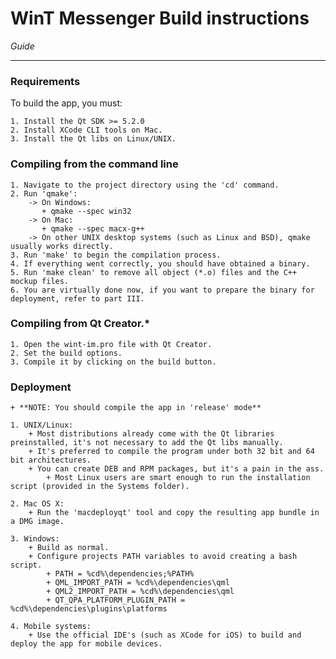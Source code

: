 # WinT Messenger Build instructions

*Guide*

---

### Requirements
To build the app, you must:

    1. Install the Qt SDK >= 5.2.0
    2. Install XCode CLI tools on Mac.
    3. Install the Qt libs on Linux/UNIX.

### Compiling from the command line

    1. Navigate to the project directory using the 'cd' command.
    2. Run 'qmake':
        -> On Windows:
           + qmake --spec win32 
        -> On Mac: 
           + qmake --spec macx-g++
        -> On other UNIX desktop systems (such as Linux and BSD), qmake usually works directly.
    3. Run 'make' to begin the compilation process.
    4. If everything went correctly, you should have obtained a binary.
    5. Run 'make clean' to remove all object (*.o) files and the C++ mockup files.
    6. You are virtually done now, if you want to prepare the binary for deployment, refer to part III.

### Compiling from Qt Creator.*

    1. Open the wint-im.pro file with Qt Creator.
    2. Set the build options.
    3. Compile it by clicking on the build button.

### Deployment
    + **NOTE: You should compile the app in 'release' mode**
	
    1. UNIX/Linux:
        + Most distributions already come with the Qt libraries preinstalled, it's not necessary to add the Qt libs manually.
        + It's preferred to compile the program under both 32 bit and 64 bit architectures.
        + You can create DEB and RPM packages, but it's a pain in the ass.
            + Most Linux users are smart enough to run the installation script (provided in the Systems folder).

    2. Mac OS X:
        + Run the 'macdeployqt' tool and copy the resulting app bundle in a DMG image.

    3. Windows:
		+ Build as normal.
		+ Configure projects PATH variables to avoid creating a bash script.
			+ PATH = %cd%\dependencies;%PATH%
			+ QML_IMPORT_PATH = %cd%\dependencies\qml
			+ QML2_IMPORT_PATH = %cd%\dependencies\qml
			+ QT_QPA_PLATFORM_PLUGIN_PATH = %cd%\dependencies\plugins\platforms
   
    4. Mobile systems:
        + Use the official IDE's (such as XCode for iOS) to build and deploy the app for mobile devices.